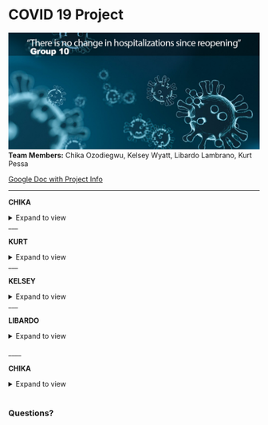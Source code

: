 # COVID 19 Project
![](Images/covid19_title.png)
**Team Members:** Chika Ozodiegwu, Kelsey Wyatt, Libardo Lambrano, Kurt Pessa

[Google Doc with Project Info](https://docs.google.com/document/d/1eqhODgskdKG3WJYACiSXgGqDT9dvwouSgv8UbxjRPY0/edit?usp=sharing)

___

**CHIKA**

<details><summary>Expand to view</summary>

### Motivation

- **Core message** 
   - Coronavirus disease 2019 (COVID-19) is an infectious disease caused by severe acute respiratory syndrome coronavirus 2 (SARS-CoV-2). 
   - First identified in December 2019 in Wuhan, Hubei, China, and has resulted in an ongoing pandemic.
   - First confirmed case has been traced back to 17 November 2019 in Hubei
   - As of 23 July 2020, more than 15.2 million cases have been reported across 188 countries and territories, resulting in more than 623,000 deaths. 
   - Florida is currently considered an epi-center for the virus with 380,000 and at least 5,000 deaths.
   - With cases surging, hospitals across the country are reporting an uptick in hospitalization rate and ICU admissions. 
   
- **Research Questions**
> **“Has hospitalizations (#) in Florida changed since reopening?”**
> **"If yes, how much did it change?"**
> **"How does hospitalization vary by age, county, gender and similar factors?"**


### Data set used:
**Florida COVID19 Case Line Data** from the Florida Department of Health Open Data. [Available Here](https://open-fdoh.hub.arcgis.com/datasets/florida-covid19-case-line-data)

![](Images/florida_covid19_data.jpg)

### Process of Data Analysis
![](Images/data_process.png)
#### Step 1: Raw Data Collection

![](Images/steps_presentation/01_data_load.png)

<details><summary>Expand to view code</summary>

```python
    import pandas as pd
    df = pd.read_csv("Resources/Florida_COVID19_Case_Line_new_Data.csv")
    df.head(3)
```
</details>

</details>
___

    
**KURT**

<details><summary>Expand to view</summary>

# COVID-19
---------
<table align="left">
    <tr align="left">
        <th width="15%">
            <img src=Images/magnifying_glass.png align="left">
        </th>
        <th align="left"> 
            <p align="left" style="font-size:18px"> Decided to look at hospitalizations!</p>
            <ol align="left" style="font-style:normal;font-family:arial;font-size:14px;">
                <li align="left" style="margin:15px 0"> Testing agnostic</li>
                <li align="left" style="margin:15px 0"> Can indicate:
                    <ol style="margin:10px 0">
                        <li style="margin:10px 0"> Case burden</li>
                        <li style="margin:10px 0"> Financial impact</li>
                        <li style="margin:10px 0"> Severity of cases</li>
                    </ol>
                </li>
            </ol>
        </th>
    </tr>
</table>

<details><summary>Expand to view code</summary>

```python
# Plotting summary of hospitalizations in Florida
df = step2.get_hospitalizations_by_casedatetime()
plt.figure(figsize=(10,4))
plt.scatter(df['CaseDateTime'],df['Hospitalized'])
plt.title("Hospitalization in Florida")
plt.ylabel("Hospitalized")
plt.xlim((dt.date(2020,3,1),dt.date(2020,8,1)))

# Using mdates.ConciseDateFormatter for xlabels
locator = mdates.AutoDateLocator(minticks=3, maxticks=7)
formatter = mdates.ConciseDateFormatter(locator)
ax = plt.gca()
ax.xaxis.set_major_formatter(formatter)
plt.xlabel("Date")
plt.savefig("Images/hospitalization_in_florida_summary.png")
```

</details>
<br/>

![](Images/hospitalization_in_florida_summary.png)

<details><summary>Data Processing & Data Cleaning</summary>
    
#### Step 2: Data Processing & Data Cleaning

**CSV clean up**

![](Images/clean_csv.JPG)

<details><summary>Expand to view code</summary>

```python

new_csv_data_df = df[['ObjectId', "County",'Age',"Age_group", "Gender", "Jurisdiction","Travel_related", "Hospitalized","Case1"]]

new_csv_data_df['Date'] = pd.to_datetime(new_csv_data_df['Case1']).dt.date
new_csv_data_df['Time'] = pd.to_datetime(new_csv_data_df['Case1']).dt.time

new_csv_data_df1 = new_csv_data_df[['ObjectId', "County",'Age',"Age_group", "Gender", "Jurisdiction", "Travel_related", "Hospitalized","Date"]]
new_csv_data_df1
    
```

</details>
<br/>

**Single group**

![](Images/steps_presentation/02_one_group.png)

<details><summary>Expand to view code</summary>

```python
    #df = step2.get_hospitalized_data()
    #df = step2.get_df_with_datetime_and_formatted_column()
    #df = step2.get_hospitalizations_by_casedatetime()

    group_name = "Gender"
    #group_name = "Age_group"
    #group_name = "Travel_related"
    #group_name = "Jurisdiction"
    #group_name = "County"

    df = step2.get_group(group_name)

    df
```
</details>
<br/>

**Two groups: before and after opening**

![](Images/steps_presentation/03_two_groups_2.png)

<details><summary>Expand to view code</summary>

```python
    df1, df2 = step2.get_groups_before_and_after_opening_date()
    df1, df2 = step2.get_groups_by_casedatetime()


    group_name = "Gender"
    group_name = "Age_group"
    group_name = "Travel_related"
    group_name = "Jurisdiction"
    group_name = "County"

    df1,df2 = step2.get_groups(group_name)

    #df
    pd.concat([df1,df2],axis=1)
```
</details>
<br/>

</details>
<br/>

#### Research Question to Answer:
* “Has hospitalizations (#) in Florida changed since reopening?"

#### 1. Identify
- **Populations** (divide Hospitalization data into two groups of data):
    1. Prior to opening
    2. After opening  
* Decide on the **date**:
    * May 4th - restaurants opening to 25% capacity
* Pick sample size:
    * Decided on **30 days** before and after

<details><summary>Expand to view code</summary>

```python
# Plot data set 30 days prior and after reopening
df = step2.get_hospitalizations_by_casedatetime()
filt1 = (df['CaseDateTime'] >= (dt.datetime(2020,5,4)-dt.timedelta(days=30)))
filt2 = (df['CaseDateTime'] <= (dt.datetime(2020,5,4)+dt.timedelta(days=30)))
filt = (filt1 & filt2)
df = df[filt]
plt.figure(figsize=(10,6))
plt.scatter(df['CaseDateTime'],df["Hospitalized"])
plt.xlim((dt.datetime(2020,5,4)-dt.timedelta(days=32)),(dt.datetime(2020,5,4)+dt.timedelta(days=32)))
plt.vlines(dt.datetime(2020,5,4), 0, 270, linestyles ="dotted", colors ="k") 
plt.annotate("Florida reopens", (dt.datetime(2020,5,5),250))
plt.title("Hospitalizations in Florida before and after reopening")
plt.ylabel("New Hospitalizations")
plt.xlabel("Date")
locator = mdates.AutoDateLocator(minticks=3, maxticks=7)
formatter = mdates.ConciseDateFormatter(locator)
ax = plt.gca()
ax.xaxis.set_major_formatter(formatter)
plt.savefig("Images/hospitalizations_before_and_after_reopening_0.png")
plt.show()
```

</details>
<br/>

![](Images/hospitalizations_before_and_after_reopening_0.png)

#### 2. State the hypotheses
- **H0**: There is no change in hospitalizations after Florida has reopened
- **H1**: There is an increase in hospitalizations after Florida has reopened


#### 3. Characteristics of the comparison distribution

- Population means, standard deviations

![](Images/image000047_1.png)

<details><summary>Expand to view code</summary>

```python
sample1 = df1['Hospitalized']
sample2 = df2['Hospitalized']
pd.DataFrame({
    "Before Opening:": sample1.describe(),
    "After Opening": sample2.describe()
}).style.format("{:.1f}")
```

</details>
<br/>

![](Images/image000040.png)



#### 4. Distribution 

<details><summary>Expand to view code</summary>

```python
# Scatter Plot of Data
plt.figure(figsize=(10,6))
plt.subplot(2, 1, 1)
plt.scatter(range(len(sample1)), sample1, label="before")
plt.scatter(range(len(sample2)), sample2, label="after")
plt.legend()

# Histogram Plot of Data
plt.subplot(2, 1, 2)
plt.hist(sample1, 20, density=True, alpha=0.7, label="before")
plt.hist(sample2, 20, density=True, alpha=0.7, label="after")
plt.axvline(sample1.mean(), color='k', linestyle='dashed', linewidth=1)
plt.axvline(sample2.mean(), color='k', linestyle='dashed', linewidth=1)
plt.legend()  
plt.savefig("Images/before_and_after_histogram.png")
plt.show()
```

</details>
<br/>

![](Images/before_and_after_histogram.png)


#### 5. Critical values
- p = 0.05
- Our hypothesis is nondirectional so our hypothesis test is **two-tailed**
- **Test used** = T-Test

<details><summary>Expand to view code</summary>

```python

statistic, pvalue = stats.ttest_ind_from_stats(grouped_before["Hospitalized"].mean(),grouped_before["Hospitalized"].std(),grouped_before["Hospitalized"].size,grouped_after["Hospitalized"].mean(),grouped_after["Hospitalized"].std(),grouped_after["Hospitalized"].size)
print(f"p-value: {pvalue:.4f}")
    
```
</details>
<br/>

**p-value** = 0.00000026

#### 6. Decide

* We are able to ***reject*** the null hypothesis that there was no change. With the data set we analyzed, there was a significant change from before to after reopening in Florida.

#### Limitations

1. Original data scientist for Florida GIS fired at reopening
   
![](Images/limitation_1.png)

2. The COVID Tracking Project has only just recently said they were able to track hospitalizations on July 10th
   
![](Images/limitation_2_1.png)

3. Concerned that Florida Department of Health dataset is being politicized because it shows a sharp dropoff after July 10th, which doesn't match with COVID Tracking dataset

![](Images/image000041.png)


</details>
___

**KELSEY**
    
<details><summary>Expand to view</summary>

### Part 2: Analysis and Visualizations


#### 1. Total number of cases

![](Images/steps_presentation/05_number_cases.png)

<details><summary>Expand to view code</summary>

```python
Total_covid_cases = new_csv_data_df["ObjectId"].nunique()
Total_covid_cases = pd.DataFrame({"Total Number of Cases": [Total_covid_cases]})
Total_covid_cases
```

</details>
<br/>

____

#### 2. Total number of cases per county

![](Images/steps_presentation/06_number_cases_county_all.png)

<details><summary>Expand to view code</summary>

```python
#Total number of cases per county
total_cases_county = new_csv_data_df.groupby(by="County").count().reset_index().loc[:,["County","Case1"]]
total_cases_county.rename(columns={"County": "County", "Case1": "Total Cases"})

#Total number of cases per county sorted
total_cases_county = total_cases_county.sort_values('Case1',ascending=False)
total_cases_county.head(20)

#Bar chart for total cases per county
total_cases_county.plot(kind='bar',x='County',y='Case1', title ="Total Cases per County", figsize=(15, 10), color="blue")

plt.title("Total Cases per County")
plt.xlabel("County")
plt.ylabel("Number of Cases")
plt.legend(["Number of Cases"])
plt.show()
```

</details>
<br/>

___

#### 3. Top 10 counties with total cases

![](Images/steps_presentation/07_top_counties_all.png)

<details><summary>Expand to view code</summary>

```python
#Top 10 counties with total cases
top10_county_cases = total_cases_county.sort_values(by="Case1",ascending=False).head(10)
top10_county_cases["Rank"] = np.arange(1,11)
top10_county_cases.set_index("Rank").style.format({"Case1":"{:,}"})

#Bar chart for total cases for top 10 counties
top10_county_cases.plot(kind='bar',x='County',y='Case1', title ="Total Cases for Top 10 Counties", figsize=(15, 10), color="blue")

plt.title("Total Hospitalizations for Top 10 Counties")
plt.xlabel("County")
plt.ylabel("Number of Cases")
plt.legend(["Number of Cases"])
plt.show()
```

</details>
<br/>

____

#### 4. Top 10 counties trending view of total cases as a percentage of total (top 10)

![](Images/steps_presentation/07_top_counties_as_perc.png)

<details><summary>Expand to view code</summary>

```
code here
```

</details>
<br/>

____

#### 5. Total number of cases by gender 

![](Images/steps_presentation/08_cases_gender_all.png)

<details><summary>Expand to view code</summary>

```
    # Total number of cases by gender
    total_cases_gender = new_csv_data_df.groupby(by="Gender").count().reset_index().loc[:,["Gender","Case1"]]
    total_cases_gender.rename(columns={"Gender": "Gender", "Case1": "Total Cases"})

    # Pie chart for total number of cases by gender
    total_cases_gender = new_csv_data_df["Gender"].value_counts()

    colors=["pink", "blue", "green"]

    explode=[0.1,0.1,0.1]

    total_cases_gender.plot.pie(explode=explode,colors=colors, autopct="%1.1f%%", shadow=True, subplots=True, startangle=120);

    plt.title("Total Number of Cases in Males vs. Females")
```

</details>
<br/>
____
    
#### 6. Total Number of Hospitalizations

![](Images/total_hospitalization.JPG)

<details><summary>Expand to view code</summary>

```
    #Filter data to show only cases that include hospitalization
    filt = new_csv_data_df["Hospitalized"] == "YES"
    df = new_csv_data_df[filt]
    df
```

</details>
<br/>

#### 7. Total Number of Hospitalizations by County 
    
![](Images/hosp_total_county.PNG)    
    
</details>
</details>
___

**LIBARDO**

<details><summary>Expand to view</summary>
    
#### 8. Percentage of hospitalizations by gender

![](Images/steps_presentation/10_male_female_dist.png)

<details><summary>Expand to view code</summary>

```
    # Calculate percentages male/female
    df = step2.get_df_with_datetime_and_formatted_column()
    filt = df['Gender']=='Male'
    df = df[filt]
    df = step2.get_hospitalizations_by_casedatetime(df)
    male_by_week = df.groupby(pd.Grouper(freq='W',key='CaseDateTime')).sum()

    df = step2.get_df_with_datetime_and_formatted_column()
    filt = df['Gender']=='Female'
    df = df[filt]
    df = step2.get_hospitalizations_by_casedatetime(df)
    female_by_week = df.groupby(pd.Grouper(freq='W',key='CaseDateTime')).sum()

    male_perc = male_by_week['Hospitalized']/(male_by_week['Hospitalized']+female_by_week['Hospitalized'])*100
    female_perc = female_by_week['Hospitalized']/(male_by_week['Hospitalized']+female_by_week['Hospitalized'])*100

    # Plot data 
    import matplotlib.pyplot as plt
    plt.figure(figsize=(8,6))
    p1 = plt.bar(male_perc.index,male_perc,width=5,label='male',alpha=0.5)
    p2 = plt.bar(female_perc.index,female_perc,bottom=male_perc,width=5,label='female',alpha=0.5)
    plt.hlines(y=50,xmin=male_perc.index[0],xmax=male_perc.index[-1],alpha=0.8)
    plt.ylabel('Scores')
    plt.legend(handles=[p1,p2])
    plt.show()
```

</details>
<br/>

____

#### 9. Total and Percentage of hospitalizations by age group

![](Images/percentage_age_group_all.png)

<details><summary>Expand to view code</summary>

```python 
    Total_hospitalized = hosp_filter_df["Hospitalized"].count()
    
    demo_age_grouped = hosp_filter_df.groupby("Age_group")
    total_hospitalize_count = demo_age_grouped["Hospitalized"].value_counts()

    age_percentage = (total_hospitalize_count/Total_hospitalized) * 100    
    Age_demographic_summary["Total Count"].plot(kind= "bar", color = "g", figsize=(20, 10))

    plt.title("Hospitalized Patients by age")
    plt.xlabel("Age Group, Hospitalized")
    plt.ylabel("Number of Hospitalization")

    plt.show()
```

</details>
<br/>

____

#### 10. Hospitalizations by date

![](Images/steps_presentation/11_hosp_by_case.png)

<details><summary>Expand to view code</summary>

```
    import seaborn as sns
    new_csv_data_df['Count']=np.where(new_csv_data_df['Hospitalized']=='YES', 1,0)
    new_csv_data_df.head()
    new_csv_data_df['Count2']=1
    new_csv_data_df['Case1']=pd.to_datetime(new_csv_data_df['Case1'])
    case_plot_df=pd.DataFrame(new_csv_data_df.groupby(['Hospitalized', pd.Grouper(key='Case1', freq='W')])['Count2'].count())
    case_plot_df.reset_index(inplace=True)
    plt.subplots(figsize=[15,7])
    sns.lineplot(x='Case1', y='Count2', data=case_plot_df, hue='Hospitalized')
    plt.xticks(rotation=45)
```

</details>
<br/>

____

#### 11. Compare travel-related hospitalization and travel-related cases

![](Images/travel_related_cases_all.png)

<details><summary>Expand to view code</summary>

```python
    travel_vs_nontravel = new_csv_data_df1["Travel_related"].value_counts()
  

    colors = ['green', 'red', 'orange']
    explode = (0.1, 0, 0)
    travel_vs_nontravel.plot(kind="pie", colors= colors, explode= explode, startangle=140, shadow = True, autopct='%1.1f%%')
    plt.title("Travel Related Cases")
    plt.show()

```

</details>
<br/>

____

#### 12. Hospitalization by county before reopening 

![](Images/total_hospitalization_before.JPG)

<details><summary>Expand to view code</summary>

```python
    my_colors = ['r', 'g', 'b', 'k', 'y', 'm', 'c']  # red, green, blue, black, etc.
    my_colormap = ListedColormap(my_colors)

    Before_hosp_county = hosp_filter_df_new["County"].value_counts().plot(kind= "barh", colormap = my_colormap, figsize=(20, 15))

    #chart title
    plt.title("Total Hospitalization for each county before reopening")
    plt.xlabel("County")
    plt.ylabel("Number of Hospitalization")

    plt.show()
```

</details>
<br/>

____

#### 13. Hospitalization by county after reopening

![](Images/total_hospitalization_after.JPG)

<details><summary>Expand to view code</summary>

```
    After_hosp_county = hosp_filter_df_new1["County"].value_counts().plot(kind= "barh", figsize=(20, 15))

#chart title
plt.title("Total Hospitalization for each county after reopening")
plt.xlabel("County")
plt.ylabel("Number of Hospitalization")

plt.show()
```

</details>
<br/>

____

#### 14. Statistical summaries 


![](Images/avg_age_before.png)


![](Images/avg_age_after.png)


![](Images/summary_age_stat.png)

</details>
<br/>
____
    
**CHIKA**

<details><summary>Expand to view</summary>
    
### Part 3: Discussion & Conclusions 
- **Discussion**: It was clear from our analysis that the top three states that had the highest hospitalization rates after Florida reopened were Dade County, Broward County and Palm Beach County. Additional, men were equally as likely to be hospitalized as women were. Most cases and hospitalizated case were not travel-related which may offer an insight that the cases were most likely as a result of community spread. The average age of all hospitalized patients was approximately 63 years and the median age was 65 years. We also looked at this statistics after separating the data to before and after reopening. The average age and median age for both groups were in the 60s. Although hospitalization rates seemed like it rose after reopening, there was a sharp decline in July as eveidenced from the graph. However, this decline is question due to the limitations of the data

- **Limitations**: Florida data provided had many unknown variables so it was difficult to put together a strong case. Although information for cases was provided, information on hoispitalization that may have resulted from the cases was not unknown in many cases. We can argue that the cases increased after reopning before it saw a sharp decline, we need more information to ensure our research is valid and realiable. 
    
</details>
<br/>    

### Questions?






